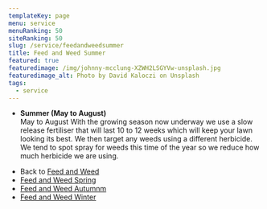 ```yaml
---
templateKey: page
menu: service
menuRanking: 50
siteRanking: 50
slug: /service/feedandweedsummer
title: Feed and Weed Summer
featured: true
featuredimage: /img/johnny-mcclung-XZWH2LSGYVw-unsplash.jpg
featuredimage_alt: Photo by David Kaloczi on Unsplash
tags:
  - service
---
```


* **Summer (May to August)**\
  May to August  With the growing season now underway we use a slow release fertiliser that will last 10 to 12 weeks which will keep your lawn looking its best.  We then target any weeds using a different herbicide.  We tend to spot spray for weeds this time of the year so we reduce how much herbicide we are using.


- Back to [Feed and Weed](/service/feedandweed)
- [Feed and Weed Spring](/service/feedandweedspring)
- [Feed and Weed Autumnm](/service/feedandweedautumn)
- [Feed and Weed Winter](/service/feedandweedwinter)